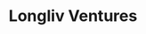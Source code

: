 ---
layout: firm_page
title: "Longliv Ventures"
id: "longlivventures.com"
permalink: "/longlivventureslonglivventures.com/"
website: "https://longliv-ventures.com"
offices: "Herzeliya (Israel)"
investment_stages: "Series A, Series B, Series C"
portfolio_companies: "AceAge, Apowiser"
portfolio_link: "https://longliv-ventures.com/#portfolio"
investment_markets: "Digital Health, Tele-Medicine, Medication Adherence, Ageing at Home, Chronic Condition Management, Point-of-Care Diagnostics, Pregnancy Support, Smart Dieting, Pain Treatment"
founded_year: "2018"
description: "Longliv Ventures is a strategic investor and partner for start-up companies focused on improving healthcare through technology. They are part of the CK Hutchison Holdings Group and leverage its resources and expertise to add value and help companies penetrate global markets. Their focus is on digital health solutions that offer significant health benefits worldwide."
linkedin: "https://www.linkedin.com/company/longliv-ventures"
twitter: ""
instagram: ""
team_page: "https://longliv-ventures.com/our-team"
investor_type: "Corporate VC"
crunchbase: "https://www.crunchbase.com/organization/longliv-ventures"
pitchbook: ""

# SEO Optimization
meta_title: "Longliv Ventures - VC Firm - projectstartups.com"
meta_description: "Longliv Ventures, Longliv Ventures is a strategic investor and partner for start-up companies focused on improving healthcare through technology. They are part of the C..."
meta_keywords: "Longliv Ventures, Digital Health, Tele-Medicine, Medication Adherence, Ageing at Home, Chronic Condition Management, Point-of-Care Diagnostics, Pregnancy Support, Smart Dieting, Pain Treatment, VC firm, venture capital, startup investor, projectstartups.com"
canonical_url: "https://vc.projectstartups.com/longlivventureslonglivventures.com/"
---
